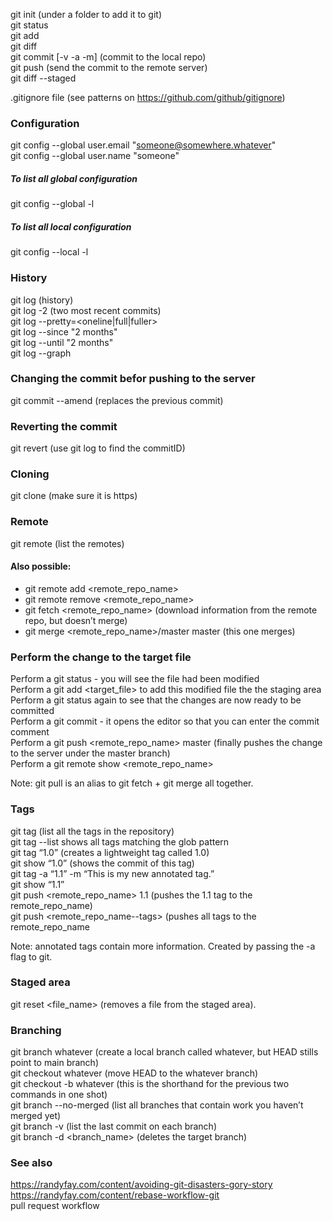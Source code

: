 git init (under a folder to add it to git)<br />
git status<br />
git add <filename><br />
git diff <filename><br />
git commit [-v -a -m<message>] (commit to the local repo)<br />
git push (send the commit to the remote server)<br />
git diff --staged

.gitignore file (see patterns on https://github.com/github/gitignore)

### Configuration
git config --global user.email "someone@somewhere.whatever"<br />
git config --global user.name "someone"<br />
##### To list all global configuration
git config --global -l
##### To list all local configuration
git config --local -l

### History
git log (history)<br />
git log -2 (two most recent commits)<br />
git log --pretty=<oneline|full|fuller><br />
git log --since "2 months"<br />
git log --until "2 months"<br />
git log --graph<br />

### Changing the commit befor pushing to the server
git commit --amend (replaces the previous commit)

### Reverting the commit
git revert <commitID> (use git log to find the commitID)

### Cloning
git clone <url> (make sure it is https)

### Remote
git remote (list the remotes)

#### Also possible:
  - git remote add <remote_repo_name>
  - git remote remove <remote_repo_name>
  - git fetch <remote_repo_name> (download information from the remote repo, but doesn’t merge)
  - git merge <remote_repo_name>/master master (this one merges)

### Perform the change to the target file
Perform a git status - you will see the file had been modified<br />
Perform a git add <target_file> to add this modified file the the staging area<br />
Perform a git status again to see that the changes are now ready to be committed<br />
Perform a git commit - it opens the editor so that you can enter the commit comment<br />
Perform a git push <remote_repo_name> master (finally pushes the change to the server under the master branch)<br />
Perform a git remote show <remote_repo_name><br />

Note: git pull is an alias to git fetch + git merge all together.

### Tags
git tag (list all the tags in the repository)<br />
git tag --list <glob> shows all tags matching the glob pattern<br />
git tag “1.0” (creates a lightweight tag called 1.0)<br />
git show “1.0” (shows the commit of this tag)<br />
git tag -a “1.1” -m “This is my new annotated tag.”<br />
git show “1.1”<br />
git push <remote_repo_name> 1.1 (pushes the 1.1 tag to the remote_repo_name)<br />
git push <remote_repo_name--tags> (pushes all tags to the remote_repo_name

Note: annotated tags contain more information. Created by passing the -a flag to git.

### Staged area
git reset <file_name> (removes a file from the staged area).

### Branching
git branch whatever (create a local branch called whatever, but HEAD stills point to main branch)<br />
git checkout whatever (move HEAD to the whatever branch)<br />
git checkout -b whatever (this is the shorthand for the previous two commands in one shot)<br />
git branch --no-merged (list all branches that contain work you haven’t merged yet)<br />
git branch -v (list the last commit on each branch)<br />
git branch -d <branch_name> (deletes the target branch)<br />

### See also
https://randyfay.com/content/avoiding-git-disasters-gory-story<br />
https://randyfay.com/content/rebase-workflow-git<br />
pull request workflow
